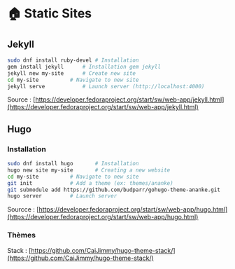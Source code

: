 # 🏠 Static Sites

## Jekyll

```bash
sudo dnf install ruby-devel	# Installation
gem install jekyll		# Installation gem jekyll
jekyll new my-site 		# Create new site
cd my-site			# Navigate to new site
jekyll serve			# Launch server (http://localhost:4000)
```

Source : [https://developer.fedoraproject.org/start/sw/web-app/jekyll.html](https://developer.fedoraproject.org/start/sw/web-app/jekyll.html)

## Hugo

### Installation

```bash
sudo dnf install hugo		# Installation
hugo new site my-site		# Creating a new website
cd my-site			# Navigate to new site
git init			# Add a theme (ex: themes/ananke)
git submodule add https://github.com/budparr/gohugo-theme-ananke.git
hugo server			# Launch server
```

Sourcce : [https://developer.fedoraproject.org/start/sw/web-app/hugo.html](https://developer.fedoraproject.org/start/sw/web-app/hugo.html)

### Thèmes

Stack : [https://github.com/CaiJimmy/hugo-theme-stack/](https://github.com/CaiJimmy/hugo-theme-stack/)

